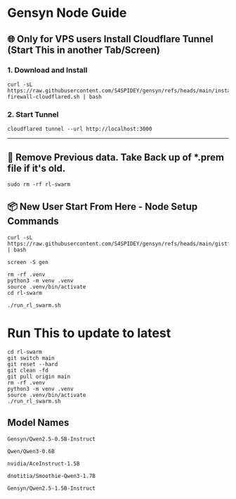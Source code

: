 # Gensyn Node Guide

## 🌐 Only for VPS users Install Cloudflare Tunnel (Start This in another Tab/Screen) 

### 1. Download and Install 
```
curl -sL https://raw.githubusercontent.com/S4SPIDEY/gensyn/refs/heads/main/install-firewall-cloudflared.sh | bash
```

### 2. Start Tunnel
```
cloudflared tunnel --url http://localhost:3000
```

---

## 📍 Remove Previous data. Take Back up of *.prem file if it's old. 

```
sudo rm -rf rl-swarm
```

## 📦 New User Start From Here - Node Setup Commands

```
curl -sL https://raw.githubusercontent.com/S4SPIDEY/gensyn/refs/heads/main/gistfile1.txt | bash
```

```
screen -S gen
```

```
rm -rf .venv
python3 -m venv .venv
source .venv/bin/activate
cd rl-swarm
```

```
./run_rl_swarm.sh
```

# Run This to update to latest
```
cd rl-swarm
git switch main
git reset --hard
git clean -fd
git pull origin main
rm -rf .venv
python3 -m venv .venv
source .venv/bin/activate
./run_rl_swarm.sh
```


## Model Names

```
Gensyn/Qwen2.5-0.5B-Instruct
```
```
Qwen/Qwen3-0.6B
```
```
nvidia/AceInstruct-1.5B
```
```
dnotitia/Smoothie-Qwen3-1.7B
```
```
Gensyn/Qwen2.5-1.5B-Instruct
```



